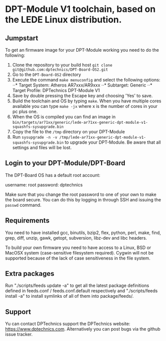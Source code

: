 # DPT-Module V1 toolchain, based on the LEDE Linux distribution.

## Jumpstart 

To get an firmware image for your DPT-Module working you need to do the 
following:
1. Clone the repository to your build host `git clone git@github.com:dptechnics/DPT-Board-OS2.git`
2. Go to the `DPT-Board-OS2` directory
3. Execute the command `make menuconfig` and select the following options:
⋅⋅* Target System: Atheros AR7xxx/AR9xxx
⋅⋅* Subtarget: Generic
⋅⋅* Target Profile: DPTechnics DPT-Module V1
4. Save by double pressing the Escape key and choosing 'Yes' to save.
5. Build the toolchain and OS by typing `make`. When you have multiple cores available you can type `make -jx` where x is the number of cores in your pc plus one.
6. When the OS is compiled you can find an image in `bin/targets/ar71xx/generic/lede-ar71xx-generic-dpt-module-v1-squashfs-sysupgrade.bin`
7. Copy the file to the `/tmp` directory on your DPT-Module
8. Run `sysupgrade -n -v /tmp/lede-ar71xx-generic-dpt-module-v1-squashfs-sysupgrade.bin` to upgrade your DPT-Module. Be aware that all settings and files will be lost.

## Login to your DPT-Module/DPT-Board

The DPT-Board OS has a default root account:

username: root
password: dptechnics

Make sure that you change the root password to one of your own to make the
board secure. You can do this by logging in through SSH and issuing the `passwd`
command.

## Requirements

You need to have installed gcc, binutils, bzip2, flex, python, perl, make,
find, grep, diff, unzip, gawk, getopt, subversion, libz-dev and libc headers.

To build your own firmware you need to have access to a Linux, BSD or MacOSX system
(case-sensitive filesystem required). Cygwin will not be supported because of
the lack of case sensitiveness in the file system.

## Extra packages

Run "./scripts/feeds update -a" to get all the latest package definitions
defined in feeds.conf / feeds.conf.default respectively
and "./scripts/feeds install -a" to install symlinks of all of them into
package/feeds/.

## Support

Yu can contact DPTechnics support the DPTechnics website: https://www.dptechnics.com.
Alternatively you can post bugs via the github issue tracker.
